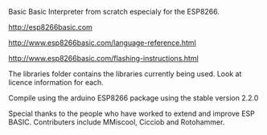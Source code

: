 Basic
Basic Interpreter from scratch especialy for the ESP8266.

http://esp8266basic.com

http://www.esp8266basic.com/language-reference.html

http://www.esp8266basic.com/flashing-instructions.html



The libraries folder contains the libraries currently being used.
Look at licence information for each.

Compile using the arduino ESP8266 package using the stable version 2.2.0

Special thanks to the people who have worked to extend and improve ESP BASIC.
Contributers include MMiscool, Cicciob and Rotohammer.

